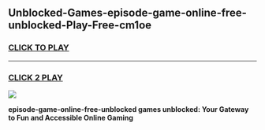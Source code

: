 
## Unblocked-Games-episode-game-online-free-unblocked-Play-Free-cm1oe
<h3>
<a href="https://premium76.site?title=episode-game-online-free-unblocked&ref=09A">CLICK TO PLAY</a></h3>
<hr>

<h3>
<a href="https://premium76.site?title=episode-game-online-free-unblocked&ref=09A">CLICK 2 PLAY</a>
  
</h3>

<a href="https://premium76.site?title=episode-game-online-free-unblocked&ref=09A"><img src="https://clearcache.store/games.png"></a>


**episode-game-online-free-unblocked games unblocked: Your Gateway to Fun and Accessible Online Gaming**
